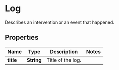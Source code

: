 

# Log

Describes an intervention or an event that happened.
## Properties

Name | Type | Description | Notes
------------ | ------------- | ------------- | -------------
**title** | **String** | Title of the log. | 



